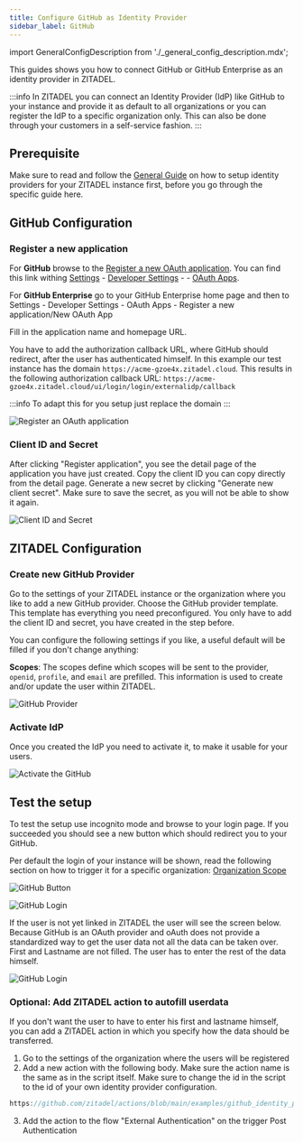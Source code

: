 ```yaml
---
title: Configure GitHub as Identity Provider
sidebar_label: GitHub
---
```


import GeneralConfigDescription from './_general_config_description.mdx';

This guides shows you how to connect GitHub or GitHub Enterprise as an identity provider in ZITADEL.

:::info
In ZITADEL you can connect an Identity Provider (IdP) like GitHub to your instance and provide it as default to all organizations or you can register the IdP to a specific organization only. This can also be done through your customers in a self-service fashion.
:::

## Prerequisite

Make sure to read and follow the [General Guide](./general) on how to setup identity providers for your ZITADEL instance first, before you go through the specific guide here.

## GitHub Configuration

### Register a new application

For **GitHub** browse to the [Register a new OAuth application](https://github.com/settings/applications/new). You can find this link withing [Settings](https://github.com/settings/profile) - [Developer Settings](https://github.com/settings/apps) - - [OAuth Apps](https://github.com/settings/developers).

For **GitHub Enterprise** go to your GitHub Enterprise home page and then to Settings - Developer Settings - OAuth Apps - Register a new application/New OAuth App

Fill in the application name and homepage URL.

You have to add the authorization callback URL, where GitHub should redirect, after the user has authenticated himself.
In this example our test instance has the domain `https://acme-gzoe4x.zitadel.cloud`.
This results in the following authorization callback URL:
 `https://acme-gzoe4x.zitadel.cloud/ui/login/login/externalidp/callback`

:::info
To adapt this for you setup just replace the domain
:::

![Register an OAuth application](/img/guides/github_oauth_app_registration.png)

### Client ID and Secret

After clicking "Register application", you see the detail page of the application you have just created.
Copy the client ID you can copy directly from the detail page. 
Generate a new secret by clicking "Generate new client secret".
Make sure to save the secret, as you will not be able to show it again.

![Client ID and Secret](/img/guides/github_oauth_client_id_secret.png)

## ZITADEL Configuration

### Create new GitHub Provider

Go to the settings of your ZITADEL instance or the organization where you like to add a new GitHub provider.
Choose the GitHub provider template. This template has everything you need preconfigured. You only have to add the client ID and secret, you have created in the step before.

You can configure the following settings if you like, a useful default will be filled if you don't change anything:

**Scopes**: The scopes define which scopes will be sent to the provider, `openid`, `profile`, and `email` are prefilled.
This information is used to create and/or update the user within ZITADEL.

<GeneralConfigDescription name="GeneralConfigDescription" />

![GitHub Provider](/img/guides/zitadel_github_create_provider.png)

### Activate IdP

Once you created the IdP you need to activate it, to make it usable for your users.

![Activate the GitHub](/img/guides/zitadel_activate_github.png)

## Test the setup

To test the setup use incognito mode and browse to your login page.
If you succeeded you should see a new button which should redirect you to your GitHub.

Per default the login of your instance will be shown, read the following section on how to trigger it for a specific organization: [Organization Scope](./general#trigger-configuration-on-the-login-for-a-specific-organization)


![GitHub Button](/img/guides/zitadel_login_github.png)

![GitHub Login](/img/guides/github_login.png)

If the user is not yet linked in ZITADEL the user will see the screen below.
Because GitHub is an OAuth provider and oAuth does not provide a standardized way to get the user data not all the data can be taken over. 
First and Lastname are not filled.
The user has to enter the rest of the data himself.

![GitHub Login](/img/guides/zitadel_login_external_not_found_registration.png)

### Optional: Add ZITADEL action to autofill userdata

If you don't want the user to have to enter his first and lastname himself, you can add a ZITADEL action in which you specify how the data should be transferred.

1. Go to the settings of the organization where the users will be registered
2. Add a new action with the following body. Make sure the action name is the same as in the script itself. Make sure to change the id in the script to the id of your own identity provider configuration. 

```js reference
https://github.com/zitadel/actions/blob/main/examples/github_identity_provider
```


3. Add the action to the flow "External Authentication" on the trigger Post Authentication
  
